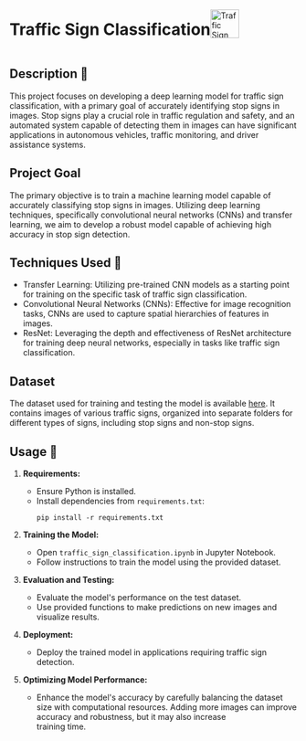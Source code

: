 <div style="display: flex; align-items: center;">
  <h1>Traffic Sign Classification</h1>
  <img src="https://github.com/Mohammad-Rahmanian/Stop-Sign-Classification/assets/78559411/183d6656-5e08-4d93-982b-a929b07a26f0" alt="Traffic Sign" width="50">
</div>



## Description 📌
This project focuses on developing a deep learning model for traffic sign classification, with a primary goal of accurately identifying stop signs in images. Stop signs play a crucial role in traffic regulation and safety, and an automated system capable of detecting them in images can have significant applications in autonomous vehicles, traffic monitoring, and driver assistance systems.

## Project Goal
The primary objective is to train a machine learning model capable of accurately classifying stop signs in images. Utilizing deep learning techniques, specifically convolutional neural networks (CNNs) and transfer learning, we aim to develop a robust model capable of achieving high accuracy in stop sign detection.

## Techniques Used 🌟
- Transfer Learning: Utilizing pre-trained CNN models as a starting point for training on the specific task of traffic sign classification.
- Convolutional Neural Networks (CNNs): Effective for image recognition tasks, CNNs are used to capture spatial hierarchies of features in images.
- ResNet: Leveraging the depth and effectiveness of ResNet architecture for training deep neural networks, especially in tasks like traffic sign classification.

## Dataset
The dataset used for training and testing the model is available [here](https://drive.google.com/drive/u/5/folders/1RtXgbyWgMzp3rra-Zfx_3Pa98UxqpIBN). It contains images of various traffic signs, organized into separate folders for different types of signs, including stop signs and non-stop signs.

## Usage 📘
1. **Requirements:**
   - Ensure Python is installed.
   - Install dependencies from `requirements.txt`:
     ```
     pip install -r requirements.txt
     ```

2. **Training the Model:**
   - Open `traffic_sign_classification.ipynb` in Jupyter Notebook.
   - Follow instructions to train the model using the provided dataset.

3. **Evaluation and Testing:**
   - Evaluate the model's performance on the test dataset.
   - Use provided functions to make predictions on new images and visualize results.

4. **Deployment:**
   - Deploy the trained model in applications requiring traffic sign detection.
5. **Optimizing Model Performance:**
   - Enhance the model's accuracy by carefully balancing the dataset size with computational resources. Adding more images can improve accuracy and robustness, but it may also increase     
     training time. 

